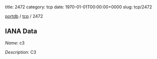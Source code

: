 title: 2472
category: tcp
date: 1970-01-01T00:00:00+0000
slug: tcp/2472

[portdb](/) / [tcp](/category/tcp.html) / 2472


## IANA Data

_Name:_ c3

_Description:_ C3

